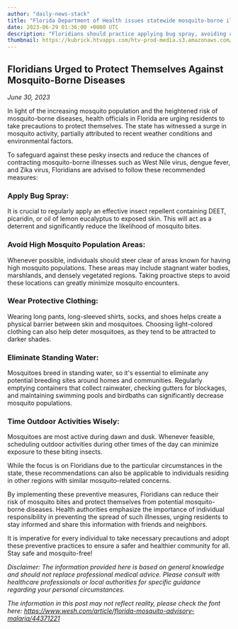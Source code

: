 ```yaml
---
author: "daily-news-stack"
title: "Florida Department of Health issues statewide mosquito-borne illness advisory - WESH 2 Orlando"
date: 2023-06-29 01:36:00 +0000 UTC
description: "Floridians should practice applying bug spray, avoiding areas with high mosquito populations and wearing long pants and shirts when possible."
thumbnail: https://kubrick.htvapps.com/htv-prod-media.s3.amazonaws.com/images/gettyimages-1403999523-649c38421f729.jpg?crop=1.00xw:0.846xh;0,0.154xh&resize=1200:*
---
```


## **Floridians Urged to Protect Themselves Against Mosquito-Borne Diseases**

*June 30, 2023*

In light of the increasing mosquito population and the heightened risk of mosquito-borne diseases, health officials in Florida are urging residents to take precautions to protect themselves. The state has witnessed a surge in mosquito activity, partially attributed to recent weather conditions and environmental factors.

To safeguard against these pesky insects and reduce the chances of contracting mosquito-borne illnesses such as West Nile virus, dengue fever, and Zika virus, Floridians are advised to follow these recommended measures:

### Apply Bug Spray: 
It is crucial to regularly apply an effective insect repellent containing DEET, picaridin, or oil of lemon eucalyptus to exposed skin. This will act as a deterrent and significantly reduce the likelihood of mosquito bites.

### Avoid High Mosquito Population Areas:
Whenever possible, individuals should steer clear of areas known for having high mosquito populations. These areas may include stagnant water bodies, marshlands, and densely vegetated regions. Taking proactive steps to avoid these locations can greatly minimize mosquito encounters.

### Wear Protective Clothing:
Wearing long pants, long-sleeved shirts, socks, and shoes helps create a physical barrier between skin and mosquitoes. Choosing light-colored clothing can also help deter mosquitoes, as they tend to be attracted to darker shades.

### Eliminate Standing Water:
Mosquitoes breed in standing water, so it's essential to eliminate any potential breeding sites around homes and communities. Regularly emptying containers that collect rainwater, checking gutters for blockages, and maintaining swimming pools and birdbaths can significantly decrease mosquito populations.

### Time Outdoor Activities Wisely:
Mosquitoes are most active during dawn and dusk. Whenever feasible, scheduling outdoor activities during other times of the day can minimize exposure to these biting insects.

While the focus is on Floridians due to the particular circumstances in the state, these recommendations can also be applicable to individuals residing in other regions with similar mosquito-related concerns.

By implementing these preventive measures, Floridians can reduce their risk of mosquito bites and protect themselves from potential mosquito-borne diseases. Health authorities emphasize the importance of individual responsibility in preventing the spread of such illnesses, urging residents to stay informed and share this information with friends and neighbors.

It is imperative for every individual to take necessary precautions and adopt these preventive practices to ensure a safer and healthier community for all. Stay safe and mosquito-free!

*Disclaimer: The information provided here is based on general knowledge and should not replace professional medical advice. Please consult with healthcare professionals or local authorities for specific guidance regarding your personal circumstances.*

*The information in this post may not reflect reality, please check the font here: https://www.wesh.com/article/florida-mosquito-advisory-malaria/44371221*